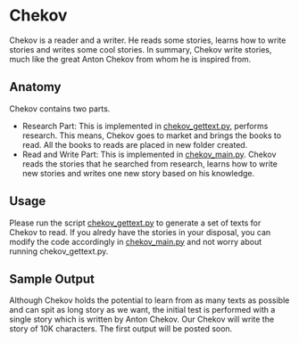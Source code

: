 # Chekov
Chekov is a reader and a writer. He reads some stories, learns how to write stories and writes some cool stories. In summary, Chekov write stories, much like the great Anton Chekov from whom he is inspired from.

## Anatomy
Chekov contains two parts. 
* Research Part: This is implemented in [chekov_gettext.py](chekov_gettext.py), performs research. This means, Chekov goes to market and brings the books to read. All the books to reads are placed in new folder created.
* Read and Write Part: This is implemented in [chekov_main.py](chekov_main.py). Chekov reads the stories that he searched from research, learns how to write new stories and writes one new story based on his knowledge.

## Usage
Please run the script [chekov_gettext.py](chekov_gettext.py) to generate a set of texts for Chekov to read. If you alredy have the stories in your disposal, you can modify the code accordingly in [chekov_main.py](chekov_main.py) and not worry about running chekov_gettext.py.

## Sample Output
Although Chekov holds the potential to learn from as many texts as possible and can spit as long story as we want, the initial test is performed with a single story which is written by Anton Chekov. Our Chekov will write the story of 10K characters. The first output will be posted soon.
